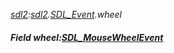 _[sdl2](../../modules/sdl2/sdl2-module.md):[sdl2](../../modules/sdl2/sdl2-module.md).[SDL\_Event](../../modules/sdl2/sdl2-sdl_event.md).wheel_
##### Field wheel:[SDL_MouseWheelEvent](../../modules/sdl2/sdl2-sdl_mousewheelevent.md)
